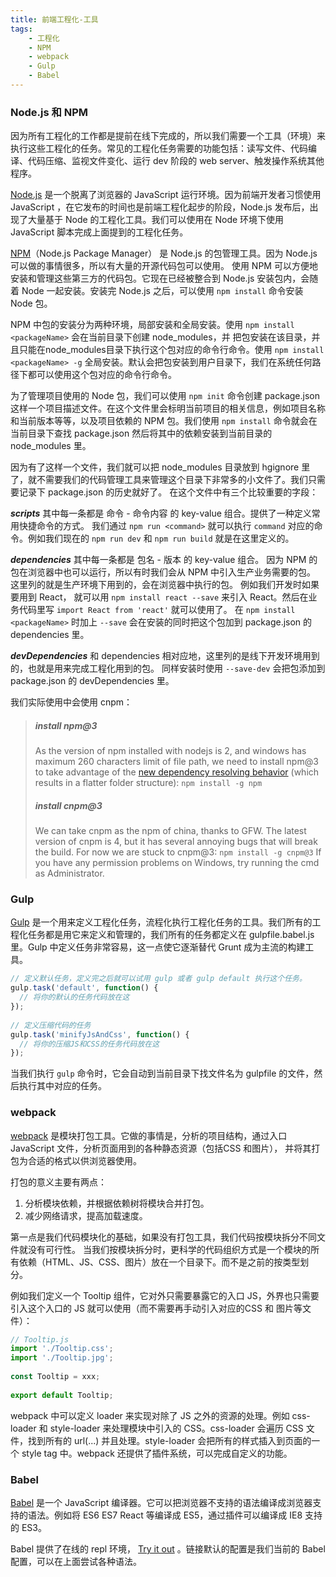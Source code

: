 ```yaml
---
title: 前端工程化-工具
tags:
    - 工程化
    - NPM
    - webpack
    - Gulp
    - Babel
---
```

### Node.js 和 NPM
因为所有工程化的工作都是提前在线下完成的，所以我们需要一个工具（环境）来执行这些工程化的任务。常见的工程化任务需要的功能包括：读写文件、代码编译、代码压缩、监视文件变化、运行 dev 阶段的 web server、触发操作系统其他程序。

[Node.js](https://www.npmjs.com/) 是一个脱离了浏览器的 JavaScript 运行环境。因为前端开发者习惯使用 JavaScript ，在它发布的时间也是前端工程化起步的阶段，Node.js 发布后，出现了大量基于 Node 的工程化工具。我们可以使用在 Node 环境下使用 JavaScript 脚本完成上面提到的工程化任务。

[NPM](https://www.npmjs.com/)（Node.js Package Manager） 是 Node.js 的包管理工具。因为 Node.js 可以做的事情很多，所以有大量的开源代码包可以使用。 使用 NPM 可以方便地安装和管理这些第三方的代码包。它现在已经被整合到 Node.js 安装包内，会随着 Node 一起安装。安装完 Node.js 之后，可以使用 `npm install` 命令安装 Node 包。 

NPM 中包的安装分为两种环境，局部安装和全局安装。使用 `npm install <packageName>`  会在当前目录下创建 node_modules，并 把包安装在该目录，并且只能在node_modules目录下执行这个包对应的命令行命令。使用 `npm install <packageName> -g` 全局安装。默认会把包安装到用户目录下，我们在系统任何路径下都可以使用这个包对应的命令行命令。

为了管理项目使用的 Node 包，我们可以使用 `npm init` 命令创建 package.json 这样一个项目描述文件。在这个文件里会标明当前项目的相关信息，例如项目名称和当前版本等等，以及项目依赖的 NPM 包。我们使用 `npm install` 命令就会在当前目录下查找 package.json 然后将其中的依赖安装到当前目录的 node_modules 里。

因为有了这样一个文件，我们就可以把 node_modules 目录放到 hgignore 里了，就不需要我们的代码管理工具来管理这个目录下非常多的小文件了。我们只需要记录下 package.json 的历史就好了。
在这个文件中有三个比较重要的字段：

***scripts***
其中每一条都是 命令 - 命令内容 的 key-value 组合。提供了一种定义常用快捷命令的方式。
我们通过 `npm run <command>` 就可以执行 `command` 对应的命令。例如我们现在的 `npm run dev` 和 `npm run build` 就是在这里定义的。

***dependencies***
其中每一条都是 包名 - 版本 的 key-value 组合。
因为 NPM 的包在浏览器中也可以运行，所以有时我们会从 NPM 中引入生产业务需要的包。 这里列的就是生产环境下用到的，会在浏览器中执行的包。
例如我们开发时如果要用到 React， 就可以用 `npm install react --save` 来引入 React。然后在业务代码里写 `import React from 'react'` 就可以使用了。
在 `npm install <packageName>` 时加上 `--save` 会在安装的同时把这个包加到 package.json 的 dependencies 里。

***devDependencies***
 和 dependencies 相对应地，这里列的是线下开发环境用到的，也就是用来完成工程化用到的包。
同样安装时使用 `--save-dev` 会把包添加到 package.json 的 devDependencies 里。

我们实际使用中会使用 cnpm：
> ##### install npm@3
> As the version of npm installed with nodejs is 2, and windows has maximum 260 characters limit of file path, we need to install npm@3 to take advantage of the [new dependency resolving behavior](https://docs.npmjs.com/how-npm-works/npm3) (which results in a flatter folder structure): `npm install -g npm`
> ##### install cnpm@3
> We can take cnpm as the npm of china, thanks to GFW. The latest version of cnpm is 4, but it has several annoying bugs that will break the build. For now we are stuck to cnpm@3: `npm install -g cnpm@3`
> If you have any permission problems on Windows, try running the cmd as Administrator.
	
### Gulp
[Gulp](http://gulpjs.com/) 是一个用来定义工程化任务，流程化执行工程化任务的工具。我们所有的工程化任务都是用它来定义和管理的，我们所有的任务都定义在 gulpfile.babel.js里。Gulp 中定义任务非常容易，这一点使它逐渐替代 Grunt 成为主流的构建工具。
``` javascript
// 定义默认任务，定义完之后就可以试用 gulp 或者 gulp default 执行这个任务。
gulp.task('default', function() {
  // 将你的默认的任务代码放在这
});
	
// 定义压缩代码的任务
gulp.task('minifyJsAndCss', function() {
  // 将你的压缩JS和CSS的任务代码放在这
});
```
当我们执行 `gulp` 命令时，它会自动到当前目录下找文件名为 gulpfile 的文件，然后执行其中对应的任务。

### webpack
[webpack](http://webpack.github.io/) 是模块打包工具。它做的事情是，分析的项目结构，通过入口 JavaScript 文件，分析页面用到的各种静态资源（包括CSS 和图片）， 并将其打包为合适的格式以供浏览器使用。

打包的意义主要有两点：
1. 分析模块依赖，并根据依赖树将模块合并打包。
2. 减少网络请求，提高加载速度。

第一点是我们代码模块化的基础，如果没有打包工具，我们代码按模块拆分不同文件就没有可行性。
当我们按模块拆分时，更科学的代码组织方式是一个模块的所有依赖（HTML、JS、CSS、图片）放在一个目录下。而不是之前的按类型划分。

例如我们定义一个 Tooltip 组件，它对外只需要暴露它的入口 JS，外界也只需要引入这个入口的 JS 就可以使用（而不需要再手动引入对应的CSS 和 图片等文件）：
``` javascript
// Tooltip.js
import './Tooltip.css';
import './Tooltip.jpg';
	
const Tooltip = xxx;
 	
export default Tooltip;
```
webpack 中可以定义 loader 来实现对除了 JS 之外的资源的处理。例如 css-loader 和 style-loader 来处理模块中引入的 CSS。css-loader 会遍历 CSS 文件，找到所有的 url(...) 并且处理。style-loader 会把所有的样式插入到页面的一个 style tag 中。webpack 还提供了插件系统，可以完成自定义的功能。

### Babel
[Babel](http://babeljs.io/)  是一个 JavaScript 编译器。它可以把浏览器不支持的语法编译成浏览器支持的语法。例如将 ES6 ES7 React 等编译成 ES5，通过插件可以编译成 IE8 支持的 ES3。

Babel 提供了在线的 repl 环境， [Try it out](http://babeljs.io/repl/#?babili=false&evaluate=true&lineWrap=false&presets=es2015%2Ces2015-loose%2Creact%2Cstage-0&experimental=false&loose=false&spec=false&code=&playground=true) 。链接默认的配置是我们当前的 Babel 配置，可以在上面尝试各种语法。